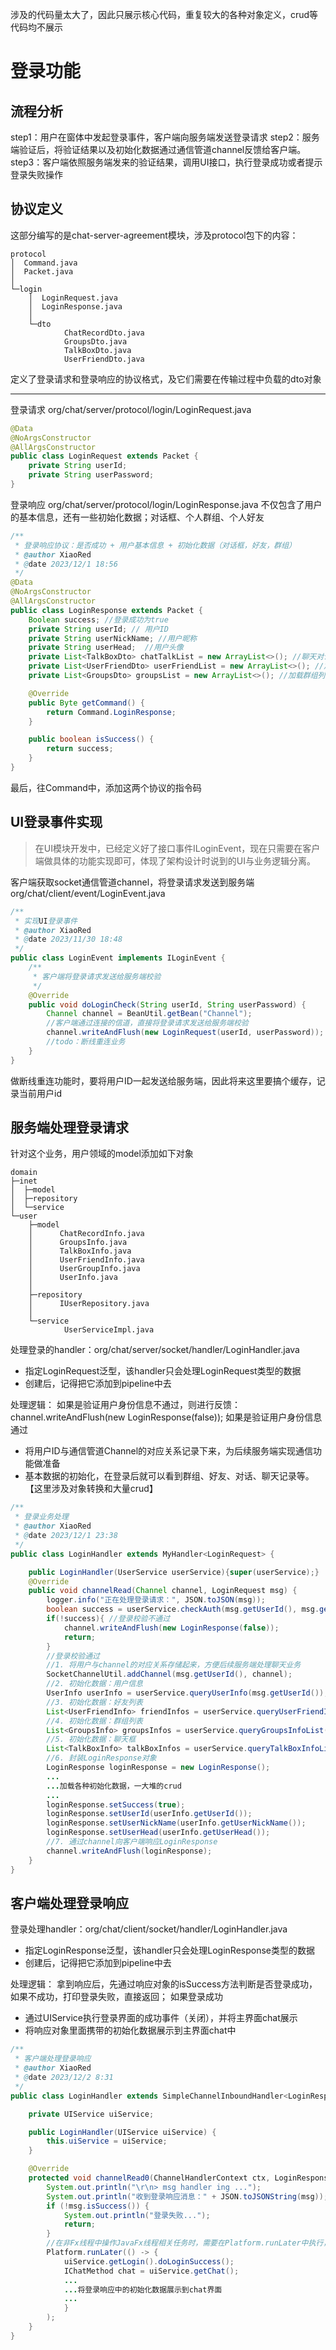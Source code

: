 涉及的代码量太大了，因此只展示核心代码，重复较大的各种对象定义，crud等代码均不展示

# 登录功能

## 流程分析

step1：用户在窗体中发起登录事件，客户端向服务端发送登录请求
step2：服务端验证后，将验证结果以及初始化数据通过通信管道channel反馈给客户端。
step3：客户端依照服务端发来的验证结果，调用UI接口，执行登录成功或者提示登录失败操作

## 协议定义

这部分编写的是chat-server-agreement模块，涉及protocol包下的内容：
```
protocol
│  Command.java
│  Packet.java
│
└─login
    │  LoginRequest.java
    │  LoginResponse.java
    │
    └─dto
            ChatRecordDto.java
            GroupsDto.java
            TalkBoxDto.java
            UserFriendDto.java
```
定义了登录请求和登录响应的协议格式，及它们需要在传输过程中负载的dto对象

***

登录请求 org/chat/server/protocol/login/LoginRequest.java
```java
@Data
@NoArgsConstructor
@AllArgsConstructor
public class LoginRequest extends Packet {
    private String userId;
    private String userPassword;
}
```

登录响应 org/chat/server/protocol/login/LoginResponse.java
不仅包含了用户的基本信息，还有一些初始化数据；对话框、个人群组、个人好友
```java
/**
 * 登录响应协议：是否成功 + 用户基本信息 + 初始化数据（对话框，好友，群组）
 * @author XiaoRed
 * @date 2023/12/1 18:56
 */
@Data
@NoArgsConstructor
@AllArgsConstructor
public class LoginResponse extends Packet {
    Boolean success; //登录成功为true
    private String userId; // 用户ID
    private String userNickName; //用户昵称
    private String userHead;  //用户头像
    private List<TalkBoxDto> chatTalkList = new ArrayList<>(); //聊天对话框数据
    private List<UserFriendDto> userFriendList = new ArrayList<>(); //加载好友列表
    private List<GroupsDto> groupsList = new ArrayList<>(); //加载群组列表

    @Override
    public Byte getCommand() {
        return Command.LoginResponse;
    }

    public boolean isSuccess() {
        return success;
    }
}
```

最后，往Command中，添加这两个协议的指令码

## UI登录事件实现

>在UI模块开发中，已经定义好了接口事件ILoginEvent，现在只需要在客户端做具体的功能实现即可，体现了架构设计时说到的UI与业务逻辑分离。

客户端获取socket通信管道channel，将登录请求发送到服务端
org/chat/client/event/LoginEvent.java
```java
/**
 * 实现UI登录事件
 * @author XiaoRed
 * @date 2023/11/30 18:48
 */
public class LoginEvent implements ILoginEvent {
    /**
     * 客户端将登录请求发送给服务端校验
     */
    @Override
    public void doLoginCheck(String userId, String userPassword) {
        Channel channel = BeanUtil.getBean("Channel");
        //客户端通过连接的信道，直接将登录请求发送给服务端校验
        channel.writeAndFlush(new LoginRequest(userId, userPassword));
        //todo：断线重连业务
    }
}
```
做断线重连功能时，要将用户ID一起发送给服务端，因此将来这里要搞个缓存，记录当前用户id

## 服务端处理登录请求

针对这个业务，用户领域的model添加如下对象
```
domain
├─inet
│  ├─model
│  ├─repository
│  └─service
└─user
    ├─model
    │      ChatRecordInfo.java
    │      GroupsInfo.java
    │      TalkBoxInfo.java
    │      UserFriendInfo.java
    │      UserGroupInfo.java
    │      UserInfo.java
    │
    ├─repository
    │      IUserRepository.java
    │
    └─service
            UserServiceImpl.java
```

处理登录的handler：org/chat/server/socket/handler/LoginHandler.java
* 指定LoginRequest泛型，该handler只会处理LoginRequest类型的数据
* 创建后，记得把它添加到pipeline中去

处理逻辑：
如果是验证用户身份信息不通过，则进行反馈：channel.writeAndFlush(new LoginResponse(false));
如果是验证用户身份信息通过
* 将用户ID与通信管道Channel的对应关系记录下来，为后续服务端实现通信功能做准备
* 基本数据的初始化，在登录后就可以看到群组、好友、对话、聊天记录等。【这里涉及对象转换和大量crud】

```java
/**
 * 登录业务处理
 * @author XiaoRed
 * @date 2023/12/1 23:38
 */
public class LoginHandler extends MyHandler<LoginRequest> {

    public LoginHandler(UserService userService){super(userService);}
    @Override
    public void channelRead(Channel channel, LoginRequest msg) {
        logger.info("正在处理登录请求：", JSON.toJSON(msg));
        boolean success = userService.checkAuth(msg.getUserId(), msg.getUserPassword());
        if(!success){ //登录校验不通过
            channel.writeAndFlush(new LoginResponse(false));
            return;
        }
        //登录校验通过
        //1. 将用户与channel的对应关系存储起来，方便后续服务端处理聊天业务
        SocketChannelUtil.addChannel(msg.getUserId(), channel);
        //2. 初始化数据：用户信息
        UserInfo userInfo = userService.queryUserInfo(msg.getUserId());
        //3. 初始化数据：好友列表
        List<UserFriendInfo> friendInfos = userService.queryUserFriendInfoList(msg.getUserId());
        //4. 初始化数据：群组列表
        List<GroupsInfo> groupsInfos = userService.queryGroupsInfoList(msg.getUserId());
        //5. 初始化数据：聊天框
        List<TalkBoxInfo> talkBoxInfos = userService.queryTalkBoxInfoList(msg.getUserId());
        //6. 封装LoginResponse对象
        LoginResponse loginResponse = new LoginResponse();
        ...
        ...加载各种初始化数据，一大堆的crud
        ...
        loginResponse.setSuccess(true);
        loginResponse.setUserId(userInfo.getUserId());
        loginResponse.setUserNickName(userInfo.getUserNickName());
        loginResponse.setUserHead(userInfo.getUserHead());
        //7. 通过channel向客户端响应LoginResponse
        channel.writeAndFlush(loginResponse);
    }
}
```

## 客户端处理登录响应

登录处理handler：org/chat/client/socket/handler/LoginHandler.java
* 指定LoginResponse泛型，该handler只会处理LoginResponse类型的数据
* 创建后，记得把它添加到pipeline中去

处理逻辑：
拿到响应后，先通过响应对象的isSuccess方法判断是否登录成功，如果不成功，打印登录失败，直接返回；
如果登录成功
* 通过UIService执行登录界面的成功事件（关闭），并将主界面chat展示
* 将响应对象里面携带的初始化数据展示到主界面chat中
```java
/**
 * 客户端处理登录响应
 * @author XiaoRed
 * @date 2023/12/2 8:31
 */
public class LoginHandler extends SimpleChannelInboundHandler<LoginResponse> {

    private UIService uiService;

    public LoginHandler(UIService uiService) {
        this.uiService = uiService;
    }

    @Override
    protected void channelRead0(ChannelHandlerContext ctx, LoginResponse msg) throws Exception {
        System.out.println("\r\n> msg handler ing ...");
        System.out.println("收到登录响应消息：" + JSON.toJSONString(msg));
        if (!msg.isSuccess()) {
            System.out.println("登录失败...");
            return;
        }
        //在非Fx线程中操作JavaFx线程相关任务时，需要在Platform.runLater中执行，但它不是线程阻塞型的，在javafx的主线程完全清空或者空闲的时候，才会执行
        Platform.runLater(() -> {
            uiService.getLogin().doLoginSuccess();
            IChatMethod chat = uiService.getChat();
            ...
            ...将登录响应中的初始化数据展示到chat界面
            ...
            }
        );
    }
}
```